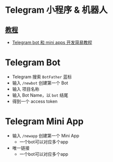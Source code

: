 # Telegram 小程序 & 机器人

## [教程](https://core.telegram.org/bots/webapps)
* [Telegram bot 和 mini apps 开发简易教程](https://github.com/brickspert/blog/issues/65)

# Telegram Bot
* Telegram 搜索 `BotFather` 蓝标
* 输入 `/newbot` 创建第一个 Bot
* 输入 项目名称
* 输入 Bot Name，以 `bot` 结尾
* 得到一个 access token

# Telegram Mini App
* 输入 `/newapp` 创建第一个 Mini App
  - 一个bot可以对应多个app
* 唯一链接 
  - 一个bot可以对应多个app
